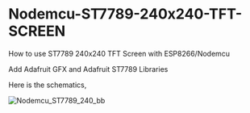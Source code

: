 # Nodemcu-ST7789-240x240-TFT-SCREEN
How to use ST7789 240x240 TFT Screen with ESP8266/Nodemcu

Add Adafruit GFX and Adafruit ST7789 Libraries

Here is the schematics,

![Nodemcu_ST7789_240_bb](https://github.com/user-attachments/assets/3c8b9d9a-4241-41ad-a897-7e6d44a2af12)

